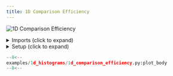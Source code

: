 ```yaml
---
title: 1D Comparison Efficiency
---
```


![1D Comparison Efficiency](../baseline/1d_comparison_efficiency.png)

<details>
<summary>Imports (click to expand)</summary>

```python
--8<--
examples/1d_histograms/1d_comparison_efficiency.py:imports
--8<--
```

</details>

<details>
<summary>Setup (click to expand)</summary>

```python
--8<--
examples/1d_histograms/1d_comparison_efficiency.py:setup
--8<--
```

</details>

```python
--8<--
examples/1d_histograms/1d_comparison_efficiency.py:plot_body
--8<--
```
